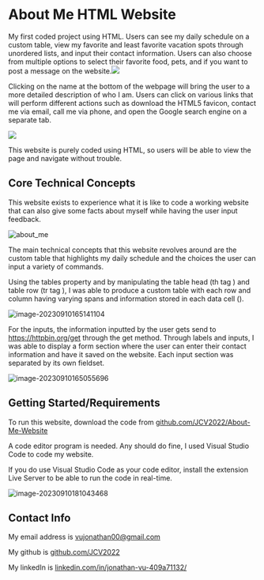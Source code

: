 # About Me HTML Website

My first coded project using HTML. Users can see my daily schedule on a custom table, view my favorite and least favorite vacation spots through unordered lists, and input their contact information. Users can also choose from multiple options to select their favorite food, pets, and if you want to post a message on the website.![](C:\Users\jonat\Downloads\jonathancvu.com_index.html.png)

Clicking on the name at the bottom of the webpage will bring the user to a more detailed description of who I am. Users can click on various links that will perform different actions such as download the HTML5 favicon, contact me via email, call me via phone, and open the Google search engine on a separate tab. 

![](C:\Users\jonat\Downloads\jonathancvu.com_about.html.png)

This website is purely coded using HTML, so users will be able to view the page and navigate without trouble. 

## Core Technical Concepts

This website exists to experience what it is like to code a working website that can also give some facts about myself while having the user input feedback.

![about_me](C:\Users\jonat\Downloads\about_me.gif)

The main technical concepts that this website revolves around are the custom table that highlights my daily schedule and the choices the user can input a variety of commands. 

Using the tables property and by manipulating the table head (th tag <th>) and table row (tr tag <tr>), I was able to produce a custom table with each row and column having varying spans and information stored in each data cell (<td>). 

![image-20230910165141104](C:\Users\jonat\AppData\Roaming\Typora\typora-user-images\image-20230910165141104.png)

For the inputs, the information inputted by the user gets send to https://httpbin.org/get through the get method. Through labels and inputs, I was able to display a form section where the user can enter their contact information and have it saved on the website. Each input section was separated by its own fieldset.

![image-20230910165055696](C:\Users\jonat\AppData\Roaming\Typora\typora-user-images\image-20230910165055696.png)

## Getting Started/Requirements

To run this website, download the code from [github.com/JCV2022/About-Me-Website](https://github.com/JCV2022/About-Me-Website)

A code editor program is needed. Any should do fine, I used Visual Studio Code to code my website.

If you do use Visual Studio Code as your code editor, install the extension Live Server to be able to run the code in real-time.

![image-20230910181043468](C:\Users\jonat\AppData\Roaming\Typora\typora-user-images\image-20230910181043468.png)

## Contact Info

My email address is vujonathan00@gmail.com

My github is [github.com/JCV2022](https://github.com/JCV2022/About-Me-Website)

My linkedIn is [linkedin.com/in/jonathan-vu-409a71132/](https://github.com/JCV2022/About-Me-Website)